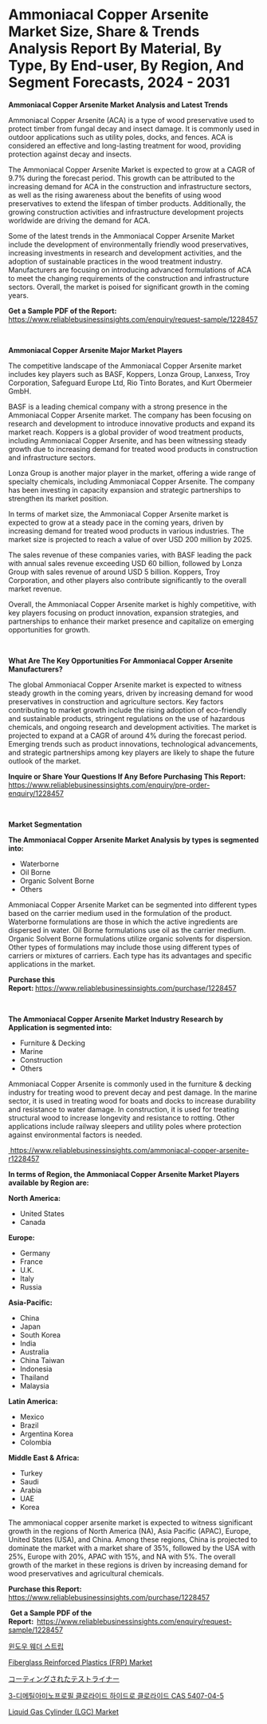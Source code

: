 <p><h1>Ammoniacal Copper Arsenite Market Size, Share & Trends Analysis Report By Material, By Type, By End-user, By Region, And Segment Forecasts, 2024 - 2031</h1></p><p><strong>Ammoniacal Copper Arsenite Market Analysis and Latest Trends</strong></p>
<p><p>Ammoniacal Copper Arsenite (ACA) is a type of wood preservative used to protect timber from fungal decay and insect damage. It is commonly used in outdoor applications such as utility poles, docks, and fences. ACA is considered an effective and long-lasting treatment for wood, providing protection against decay and insects.</p><p>The Ammoniacal Copper Arsenite Market is expected to grow at a CAGR of 9.7% during the forecast period. This growth can be attributed to the increasing demand for ACA in the construction and infrastructure sectors, as well as the rising awareness about the benefits of using wood preservatives to extend the lifespan of timber products. Additionally, the growing construction activities and infrastructure development projects worldwide are driving the demand for ACA.</p><p>Some of the latest trends in the Ammoniacal Copper Arsenite Market include the development of environmentally friendly wood preservatives, increasing investments in research and development activities, and the adoption of sustainable practices in the wood treatment industry. Manufacturers are focusing on introducing advanced formulations of ACA to meet the changing requirements of the construction and infrastructure sectors. Overall, the market is poised for significant growth in the coming years.</p></p>
<p><strong>Get a Sample PDF of the Report:&nbsp;</strong> <a href="https://www.reliablebusinessinsights.com/enquiry/request-sample/1228457">https://www.reliablebusinessinsights.com/enquiry/request-sample/1228457</a></p>
<p>&nbsp;</p>
<p><strong>Ammoniacal Copper Arsenite Major Market Players</strong></p>
<p><p>The competitive landscape of the Ammoniacal Copper Arsenite market includes key players such as BASF, Koppers, Lonza Group, Lanxess, Troy Corporation, Safeguard Europe Ltd, Rio Tinto Borates, and Kurt Obermeier GmbH. </p><p>BASF is a leading chemical company with a strong presence in the Ammoniacal Copper Arsenite market. The company has been focusing on research and development to introduce innovative products and expand its market reach. Koppers is a global provider of wood treatment products, including Ammoniacal Copper Arsenite, and has been witnessing steady growth due to increasing demand for treated wood products in construction and infrastructure sectors. </p><p>Lonza Group is another major player in the market, offering a wide range of specialty chemicals, including Ammoniacal Copper Arsenite. The company has been investing in capacity expansion and strategic partnerships to strengthen its market position. </p><p>In terms of market size, the Ammoniacal Copper Arsenite market is expected to grow at a steady pace in the coming years, driven by increasing demand for treated wood products in various industries. The market size is projected to reach a value of over USD 200 million by 2025. </p><p>The sales revenue of these companies varies, with BASF leading the pack with annual sales revenue exceeding USD 60 billion, followed by Lonza Group with sales revenue of around USD 5 billion. Koppers, Troy Corporation, and other players also contribute significantly to the overall market revenue. </p><p>Overall, the Ammoniacal Copper Arsenite market is highly competitive, with key players focusing on product innovation, expansion strategies, and partnerships to enhance their market presence and capitalize on emerging opportunities for growth.</p></p>
<p>&nbsp;</p>
<p><strong>What Are The Key Opportunities For Ammoniacal Copper Arsenite Manufacturers?</strong></p>
<p><p>The global Ammoniacal Copper Arsenite market is expected to witness steady growth in the coming years, driven by increasing demand for wood preservatives in construction and agriculture sectors. Key factors contributing to market growth include the rising adoption of eco-friendly and sustainable products, stringent regulations on the use of hazardous chemicals, and ongoing research and development activities. The market is projected to expand at a CAGR of around 4% during the forecast period. Emerging trends such as product innovations, technological advancements, and strategic partnerships among key players are likely to shape the future outlook of the market.</p></p>
<p><strong>Inquire or Share Your Questions If Any Before Purchasing This Report:</strong> <a href="https://www.reliablebusinessinsights.com/enquiry/pre-order-enquiry/1228457">https://www.reliablebusinessinsights.com/enquiry/pre-order-enquiry/1228457</a></p>
<p>&nbsp;</p>
<p><strong>Market Segmentation</strong></p>
<p><strong>The Ammoniacal Copper Arsenite Market Analysis by types is segmented into:</strong></p>
<p><ul><li>Waterborne</li><li>Oil Borne</li><li>Organic Solvent Borne</li><li>Others</li></ul></p>
<p><p>Ammoniacal Copper Arsenite Market can be segmented into different types based on the carrier medium used in the formulation of the product. Waterborne formulations are those in which the active ingredients are dispersed in water. Oil Borne formulations use oil as the carrier medium. Organic Solvent Borne formulations utilize organic solvents for dispersion. Other types of formulations may include those using different types of carriers or mixtures of carriers. Each type has its advantages and specific applications in the market.</p></p>
<p><strong>Purchase this Report:&nbsp;</strong><a href="https://www.reliablebusinessinsights.com/purchase/1228457">https://www.reliablebusinessinsights.com/purchase/1228457</a></p>
<p>&nbsp;</p>
<p><strong>The Ammoniacal Copper Arsenite Market Industry Research by Application is segmented into:</strong></p>
<p><ul><li>Furniture & Decking</li><li>Marine</li><li>Construction</li><li>Others</li></ul></p>
<p><p>Ammoniacal Copper Arsenite is commonly used in the furniture & decking industry for treating wood to prevent decay and pest damage. In the marine sector, it is used in treating wood for boats and docks to increase durability and resistance to water damage. In construction, it is used for treating structural wood to increase longevity and resistance to rotting. Other applications include railway sleepers and utility poles where protection against environmental factors is needed.</p></p>
<p><a href="https://www.reliablebusinessinsights.com/ammoniacal-copper-arsenite-r1228457">&nbsp;https://www.reliablebusinessinsights.com/ammoniacal-copper-arsenite-r1228457</a></p>
<p><strong>In terms of Region, the Ammoniacal Copper Arsenite Market Players available by Region are:</strong></p>
<p>
    <p> <strong> North America: </strong>
        <ul>
            <li>United States</li>
            <li>Canada</li>
        </ul>
        </p> 
    <p> <strong> Europe: </strong>
        <ul>
            <li>Germany</li>
            <li>France</li>
            <li>U.K.</li>
            <li>Italy</li>
            <li>Russia</li>
        </ul>
        </p> 
    <p> <strong> Asia-Pacific: </strong>
        <ul>
            <li>China</li>
            <li>Japan</li>
            <li>South Korea</li>
            <li>India</li>
            <li>Australia</li>
            <li>China Taiwan</li>
            <li>Indonesia</li>
            <li>Thailand</li>
            <li>Malaysia</li>
        </ul>
        </p> 
    <p> <strong> Latin America: </strong>
        <ul>
            <li>Mexico</li>
            <li>Brazil</li>
            <li>Argentina Korea</li>
            <li>Colombia</li>
        </ul>
        </p> 
    <p> <strong> Middle East & Africa: </strong>
        <ul>
            <li>Turkey</li>
            <li>Saudi</li>
            <li>Arabia</li>
            <li>UAE</li>
            <li>Korea</li>
        </ul>
    </p>
    </p>
<p><p>The ammoniacal copper arsenite market is expected to witness significant growth in the regions of North America (NA), Asia Pacific (APAC), Europe, United States (USA), and China. Among these regions, China is projected to dominate the market with a market share of 35%, followed by the USA with 25%, Europe with 20%, APAC with 15%, and NA with 5%. The overall growth of the market in these regions is driven by increasing demand for wood preservatives and agricultural chemicals.</p></p>
<p><strong>Purchase this Report: </strong><a href="https://www.reliablebusinessinsights.com/purchase/1228457">https://www.reliablebusinessinsights.com/purchase/1228457</a></p>
<p>&nbsp;<strong>Get a Sample PDF of the Report:&nbsp;&nbsp;</strong><a href="https://www.reliablebusinessinsights.com/enquiry/request-sample/1228457">https://www.reliablebusinessinsights.com/enquiry/request-sample/1228457</a></p>
<p><strong></strong></p>
<p><p><a href="https://github.com/victorsharp87978/Market-Research-Report-List-1/blob/main/7810023143261.md">윈도우 웨더 스트립</a></p><p><a href="https://github.com/EveKerluke2023/Market-Research-Report-List-1/blob/main/fiberglass-reinforced-plastics-frp-market.md">Fiberglass Reinforced Plastics (FRP) Market</a></p><p><a href="https://github.com/DayanaRunolfsdottir/Market-Research-Report-List-1/blob/main/9713754137659.md">コーティングされたテストライナー</a></p><p><a href="https://github.com/PercyHagernes9778/Market-Research-Report-List-2/blob/main/6614687143260.md">3-디메틸아미노프로필 클로라이드 하이드로 클로라이드 CAS 5407-04-5</a></p><p><a href="https://github.com/angeliabkratze/Market-Research-Report-List-1/blob/main/liquid-gas-cylinder-lgc-market.md">Liquid Gas Cylinder (LGC) Market</a></p></p>
